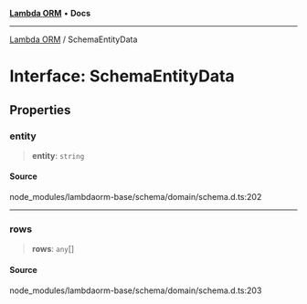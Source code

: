 [**Lambda ORM**](../README.md) • **Docs**

***

[Lambda ORM](../README.md) / SchemaEntityData

# Interface: SchemaEntityData

## Properties

### entity

> **entity**: `string`

#### Source

node\_modules/lambdaorm-base/schema/domain/schema.d.ts:202

***

### rows

> **rows**: `any`[]

#### Source

node\_modules/lambdaorm-base/schema/domain/schema.d.ts:203
